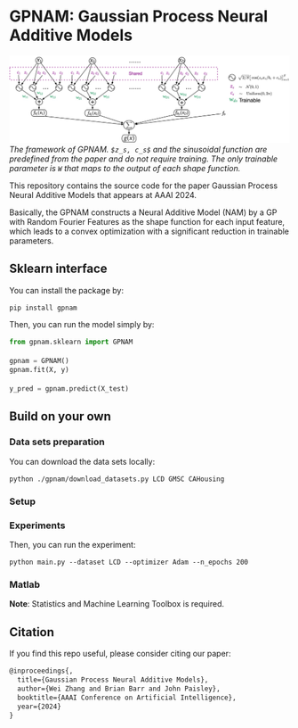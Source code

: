 # GPNAM: Gaussian Process Neural Additive Models

![The framework of GPNAM](./imgs/framework.jpg)
*The framework of GPNAM. `$z_s, c_s$` and the sinusoidal function are predefined from the paper and do not require training. The only trainable parameter is `W` that maps to the output of each shape function.*

This repository contains the source code for the paper Gaussian Process Neural Additive Models that appears at AAAI 2024. 

Basically, the GPNAM constructs a Neural Additive Model (NAM) by a GP with Random Fourier Features as the shape function for each input feature, which leads to a convex optimization with a significant reduction in trainable parameters. 

## Sklearn interface

You can install the package by:
```
pip install gpnam
```

Then, you can run the model simply by:
```python
from gpnam.sklearn import GPNAM

gpnam = GPNAM()
gpnam.fit(X, y)

y_pred = gpnam.predict(X_test)
```

## Build on your own

### Data sets preparation

You can download the data sets locally:
```
python ./gpnam/download_datasets.py LCD GMSC CAHousing
```

### Setup

### Experiments

Then, you can run the experiment:
```
python main.py --dataset LCD --optimizer Adam --n_epochs 200
```

### Matlab
**Note**: Statistics and Machine Learning Toolbox is required.


## Citation
If you find this repo useful, please consider citing our paper:
```
@inproceedings{,
  title={Gaussian Process Neural Additive Models},
  author={Wei Zhang and Brian Barr and John Paisley},
  booktitle={AAAI Conference on Artificial Intelligence},
  year={2024}
}
```